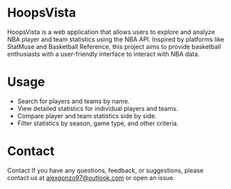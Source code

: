 # HoopsVista
HoopsVista is a web application that allows users to explore and analyze NBA player and team statistics using the NBA API. Inspired by platforms like StatMuse and Basketball Reference, this project aims to provide basketball enthusiasts with a user-friendly interface to interact with NBA data.
# Usage
- Search for players and teams by name.
- View detailed statistics for individual players and teams.
- Compare player and team statistics side by side.
- Filter statistics by season, game type, and other criteria.
# Contact
Contact
If you have any questions, feedback, or suggestions, please contact us at alexgonzo97@outlook.com or open an issue.
